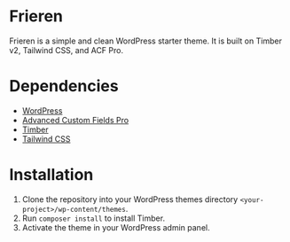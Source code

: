 # Frieren
Frieren is a simple and clean WordPress starter theme. It is built on Timber v2, Tailwind CSS, and ACF Pro.

# Dependencies
- [WordPress](https://wordpress.org/)
- [Advanced Custom Fields Pro](https://www.advancedcustomfields.com/)
- [Timber](https://timber.github.io/docs/)
- [Tailwind CSS](https://tailwindcss.com/)

# Installation
1. Clone the repository into your WordPress themes directory `<your-project>/wp-content/themes`.
2. Run `composer install` to install Timber.
3. Activate the theme in your WordPress admin panel.
